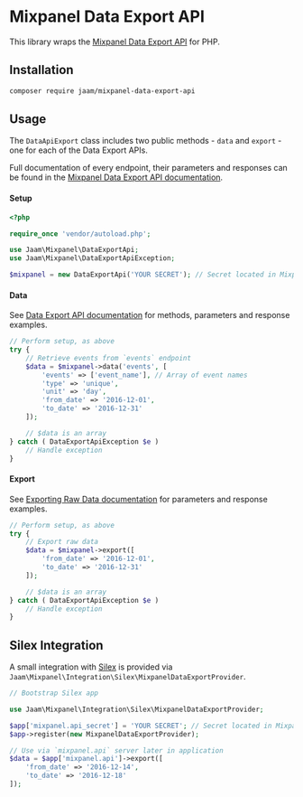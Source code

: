 # Mixpanel Data Export API
This library wraps the [Mixpanel Data Export API](https://mixpanel.com/help/reference/data-export-api) for PHP.

## Installation
```bash
composer require jaam/mixpanel-data-export-api
```

## Usage
The `DataApiExport` class includes two public methods - `data` and `export` - one for each of the Data Export APIs.

Full documentation of every endpoint, their parameters and responses can be found in the [Mixpanel Data Export API documentation](https://mixpanel.com/help/reference/data-export-api).

#### Setup
```php
<?php

require_once 'vendor/autoload.php';

use Jaam\Mixpanel\DataExportApi;
use Jaam\Mixpanel\DataExportApiException;

$mixpanel = new DataExportApi('YOUR SECRET'); // Secret located in Mixpanel project settings
```

#### Data
See [Data Export API documentation](https://mixpanel.com/help/reference/data-export-api) for methods, parameters and response examples.

```php
// Perform setup, as above
try {
    // Retrieve events from `events` endpoint
    $data = $mixpanel->data('events', [
        'events' => ['event_name'], // Array of event names
        'type' => 'unique',
        'unit' => 'day',
        'from_date' => '2016-12-01',
        'to_date' => '2016-12-31'
    ]);

    // $data is an array
} catch ( DataExportApiException $e )
    // Handle exception
}
```

#### Export
See [Exporting Raw Data documentation](https://mixpanel.com/help/reference/exporting-raw-data) for parameters and response examples.

```php
// Perform setup, as above
try {
    // Export raw data
    $data = $mixpanel->export([
        'from_date' => '2016-12-01',
        'to_date' => '2016-12-31'
    ]);

    // $data is an array
} catch ( DataExportApiException $e )
    // Handle exception
}
```

## Silex Integration
A small integration with [Silex](http://silex.sensiolabs.org/) is provided via `Jaam\Mixpanel\Integration\Silex\MixpanelDataExportProvider`.

```php
// Bootstrap Silex app

use Jaam\Mixpanel\Integration\Silex\MixpanelDataExportProvider;

$app['mixpanel.api_secret'] = 'YOUR SECRET'; // Secret located in Mixpanel project settings
$app->register(new MixpanelDataExportProvider);

// Use via `mixpanel.api` server later in application
$data = $app['mixpanel.api']->export([
    'from_date' => '2016-12-14',
    'to_date' => '2016-12-18'
]);
```